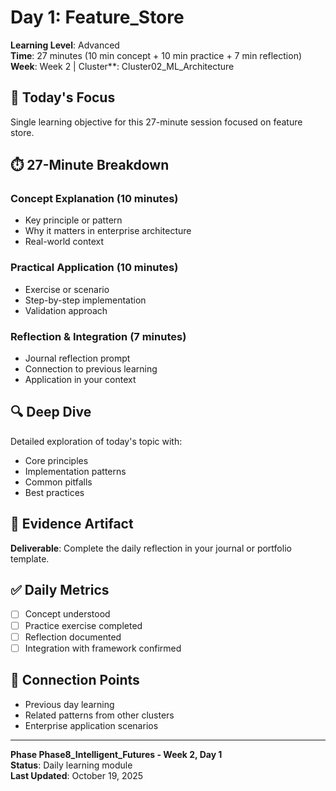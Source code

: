 # Day 1: Feature_Store

**Learning Level**: Advanced  
**Time**: 27 minutes (10 min concept + 10 min practice + 7 min reflection)  
**Week**: Week 2 | Cluster**: Cluster02_ML_Architecture

## 🎯 Today's Focus

Single learning objective for this 27-minute session focused on feature store.

## ⏱️ 27-Minute Breakdown

### Concept Explanation (10 minutes)
- Key principle or pattern
- Why it matters in enterprise architecture
- Real-world context

### Practical Application (10 minutes)
- Exercise or scenario
- Step-by-step implementation
- Validation approach

### Reflection & Integration (7 minutes)
- Journal reflection prompt
- Connection to previous learning
- Application in your context

## 🔍 Deep Dive

Detailed exploration of today's topic with:
- Core principles
- Implementation patterns
- Common pitfalls
- Best practices

## 💼 Evidence Artifact

**Deliverable**: Complete the daily reflection in your journal or portfolio template.

## ✅ Daily Metrics

- [ ] Concept understood
- [ ] Practice exercise completed
- [ ] Reflection documented
- [ ] Integration with framework confirmed

## 🔗 Connection Points

- Previous day learning
- Related patterns from other clusters
- Enterprise application scenarios

---

**Phase Phase8_Intelligent_Futures - Week 2, Day 1**  
**Status**: Daily learning module  
**Last Updated**: October 19, 2025
